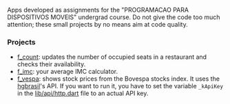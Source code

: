 Apps developed as assignments for the "PROGRAMACAO PARA DISPOSITIVOS MOVEIS" undergrad course. Do not give the code too much attention; these small projects by no means aim at code quality.

### Projects

- [f_count](f_count/): updates the number of occupied seats in a restaurant and checks their availability.
- [f_imc](f_imc/): your average IMC calculator.
- [f_vespa](f_vespa/): shows stock prices from the Bovespa stocks index. It uses the [hgbrasil](https://www.hgbrasil.com)'s API. If you want to run it, you have to set the variable `_kApiKey` in the [lib/api/http.dart](f_vespa/lib/api/http.dart) file to an actual API key.
